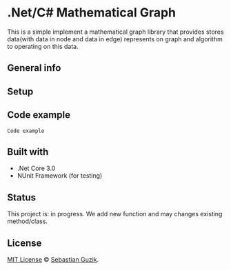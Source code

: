 # .Net/C# Mathematical Graph
This is a simple implement a mathematical graph library that provides stores data(with data in node and data in edge) represents on graph and algorithm to operating on this data.

## General info

## Setup

## Code example
`Code example`

## Built with
- .Net Core 3.0
- NUnit Framework (for testing)

## Status
This project is: in progress. We add new function and may changes existing method/class.

## License
[MIT License](https://github.com/Guzik1/.Net_MathGraph/blob/master/LICENSE) © [Sebastian Guzik](https://github.com/Guzik1).
